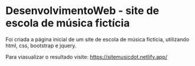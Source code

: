 # DesenvolvimentoWeb - site de escola de música fictícia

Foi criada a página inicial de um site de escola de música fictícia, utilizando html, css, bootstrap e jquery.

Para viasualizar o resultado visite: https://sitemusicdot.netlify.app/
